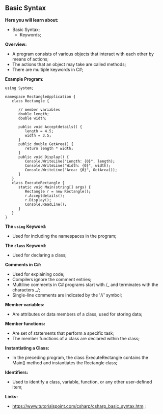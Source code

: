 ## Basic Syntax

**Here you will learn about:**

- Basic Syntax;
  - Keywords;

**Overview:**

- A program consists of various objects that interact with each other by means of actions;
- The actions that an object may take are called methods;
- There are multiple keywords in C#;

**Example Program:**

```
using System;

namespace RectangleApplication {
   class Rectangle {

      // member variables
      double length;
      double width;

      public void Acceptdetails() {
         length = 4.5;
         width = 3.5;
      }
      public double GetArea() {
         return length * width;
      }
      public void Display() {
         Console.WriteLine("Length: {0}", length);
         Console.WriteLine("Width: {0}", width);
         Console.WriteLine("Area: {0}", GetArea());
      }
   }
   class ExecuteRectangle {
      static void Main(string[] args) {
         Rectangle r = new Rectangle();
         r.Acceptdetails();
         r.Display();
         Console.ReadLine();
      }
   }
}
```

**The `using` Keyword:**

- Used for including the namespaces in the program;

**The `class` Keyword:**

- Used for declaring a class;

**Comments in C#:**

- Used for explaining code;
- Compilers ignore the comment entries;
- Multiline comments in C# programs start with /_ and terminates with the characters _/;
- Single-line comments are indicated by the '//' symbol;

**Member variables:**

- Are attributes or data members of a class, used for storing data;

**Member functions:**

- Are set of statements that perform a specific task;
- The member functions of a class are declared within the class;

**Instantiating a Class:**

- In the preceding program, the class ExecuteRectangle contains the Main() method and instantiates the Rectangle class;

**Identifiers:**

- Used to identify a class, variable, function, or any other user-defined item;

**Links:**

- https://www.tutorialspoint.com/csharp/csharp_basic_syntax.htm ;
